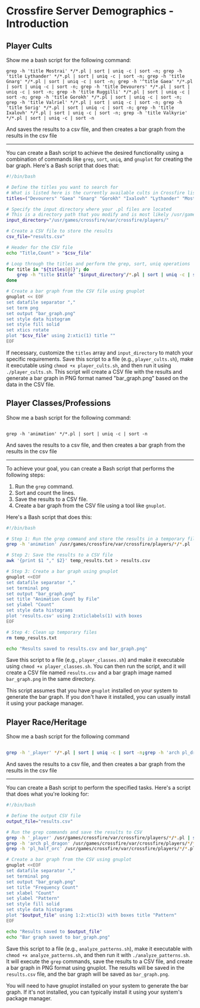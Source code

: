 # Crossfire Server Demographics - Introduction

## Player Cults

Show me a bash script for the following command:

```shell
grep -h 'title Mostrai' */*.pl | sort | uniq -c | sort -n; grep -h 'title Lythander' */*.pl | sort | uniq -c | sort -n; grep -h 'title Gnarg' */*.pl | sort | uniq -c | sort -n; grep -h '^title Gaea' */*.pl | sort | uniq -c | sort -n; grep -h 'title Devourers' */*.pl | sort | uniq -c | sort -n; grep -h 'title Ruggilli' */*.pl | sort | uniq -c | sort -n; grep -h 'title Gorokh' */*.pl | sort | uniq -c | sort -n; grep -h 'title Valriel' */*.pl | sort | uniq -c | sort -n; grep -h 'title Sorig' */*.pl | sort | uniq -c | sort -n; grep -h 'title Ixalovh' */*.pl | sort | uniq -c | sort -n; grep -h 'title Valkyrie' */*.pl | sort | uniq -c | sort -n
```

And saves the results to a csv file, and then creates a bar graph from the results in the csv file

----

You can create a Bash script to achieve the desired functionality using a combination of commands like `grep`, `sort`, `uniq`, and `gnuplot` for creating the bar graph. Here's a Bash script that does that:

```bash
#!/bin/bash

# Define the titles you want to search for
# What is listed here is the currently available cults in Crossfire listed alphabetically, so no changes are likely in this list
titles=("Devourers" "Gaea" "Gnarg" "Gorokh" "Ixalovh" "Lythander" "Mostrai" "Ruggilli" "Sorig" "Valriel" "Valkyrie")

# Specify the input directory where your .pl files are located
# This is a directory path that you modify and is most likely /usr/games/crossfire/var/crossfire/players/
input_directory="/usr/games/crossfire/var/crossfire/players/"

# Create a CSV file to store the results
csv_file="results.csv"

# Header for the CSV file
echo "Title,Count" > "$csv_file"

# Loop through the titles and perform the grep, sort, uniq operations
for title in "${titles[@]}"; do
    grep -h "title $title" "$input_directory"/*.pl | sort | uniq -c | sort -n >> "$csv_file"
done

# Create a bar graph from the CSV file using gnuplot
gnuplot << EOF
set datafile separator ","
set term png
set output "bar_graph.png"
set style data histogram
set style fill solid
set xtics rotate
plot "$csv_file" using 2:xtic(1) title ""
EOF
```

If necessary, customize the `titles` array and `input_directory` to match your specific requirements. Save this script to a file (e.g., `player_cults.sh`), make it executable using `chmod +x player_cults.sh`, and then run it using `./player_cults.sh`. This script will create a CSV file with the results and generate a bar graph in PNG format named "bar_graph.png" based on the data in the CSV file.

## Player Classes/Professions

Show me a bash script for the following command:

```shell

grep -h 'animation' */*.pl | sort | uniq -c | sort -n

```

And saves the results to a csv file, and then creates a bar graph from the results in the csv file

----

To achieve your goal, you can create a Bash script that performs the following steps:

1. Run the `grep` command.
2. Sort and count the lines.
3. Save the results to a CSV file.
4. Create a bar graph from the CSV file using a tool like `gnuplot`.

Here's a Bash script that does this:

```bash
#!/bin/bash

# Step 1: Run the grep command and store the results in a temporary file
grep -h 'animation' /usr/games/crossfire/var/crossfire/players/*/*.pl | sort | uniq -c | sort -n > temp_results.txt

# Step 2: Save the results to a CSV file
awk '{print $1 "," $2}' temp_results.txt > results.csv

# Step 3: Create a bar graph using gnuplot
gnuplot <<EOF
set datafile separator ","
set terminal png
set output "bar_graph.png"
set title "Animation Count by File"
set ylabel "Count"
set style data histograms
plot 'results.csv' using 2:xticlabels(1) with boxes
EOF

# Step 4: Clean up temporary files
rm temp_results.txt

echo "Results saved to results.csv and bar_graph.png"
```

Save this script to a file (e.g., `player_classes.sh`) and make it executable using `chmod +x player_classes.sh`. You can then run the script, and it will create a CSV file named `results.csv` and a bar graph image named `bar_graph.png` in the same directory.

This script assumes that you have `gnuplot` installed on your system to generate the bar graph. If you don't have it installed, you can usually install it using your package manager.


## Player Race/Heritage

Show me a bash script for the following command

```bash

grep -h '_player' */*.pl | sort | uniq -c | sort -n;grep -h 'arch pl_dragon' */*.pl | sort | uniq -c | sort -n;grep -h 'pl_half_orc' */*.pl | sort | uniq -c | sort -n

```

And saves the results to a csv file, and then creates a bar graph from the results in the csv file

----

You can create a Bash script to perform the specified tasks. Here's a script that does what you're looking for:

```bash
#!/bin/bash

# Define the output CSV file
output_file="results.csv"

# Run the grep commands and save the results to CSV
grep -h '_player' /usr/games/crossfire/var/crossfire/players/*/*.pl | sort | uniq -c | sort -n > "$output_file"
grep -h 'arch pl_dragon' /usr/games/crossfire/var/crossfire/players/*/*.pl | sort | uniq -c | sort -n >> "$output_file"
grep -h 'pl_half_orc' /usr/games/crossfire/var/crossfire/players/*/*.pl | sort | uniq -c | sort -n >> "$output_file"

# Create a bar graph from the CSV using gnuplot
gnuplot <<EOF
set datafile separator ","
set terminal png
set output "bar_graph.png"
set title "Frequency Count"
set xlabel "Count"
set ylabel "Pattern"
set style fill solid
set style data histograms
plot "$output_file" using 1:2:xtic(3) with boxes title "Pattern"
EOF

echo "Results saved to $output_file"
echo "Bar graph saved to bar_graph.png"
```

Save this script to a file (e.g., `analyze_patterns.sh`), make it executable with `chmod +x analyze_patterns.sh`, and then run it with `./analyze_patterns.sh`. It will execute the `grep` commands, save the results to a CSV file, and create a bar graph in PNG format using gnuplot. The results will be saved in the `results.csv` file, and the bar graph will be saved as `bar_graph.png`.

You will need to have gnuplot installed on your system to generate the bar graph. If it's not installed, you can typically install it using your system's package manager.
